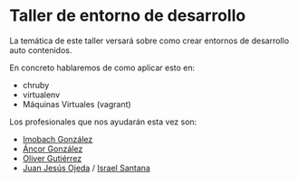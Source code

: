 # Taller de entorno de desarrollo

La temática de este taller versará sobre como crear entornos de desarrollo auto contenidos.

En concreto hablaremos de como aplicar esto en:

* chruby
* virtualenv
* Máquinas Virtuales (vagrant)

Los profesionales que nos ayudarán esta vez son:

* [Imobach González](https://twitter.com/imobachgs) 
* [Áncor González](https://github.com/ancorgs) 
* [Oliver Gutiérrez](https://github.com/R3v1L)
* [Juan Jesús Ojeda](https://twitter.com/juanje) / [Israel Santana](https://twitter.com/kamaxeon) 
